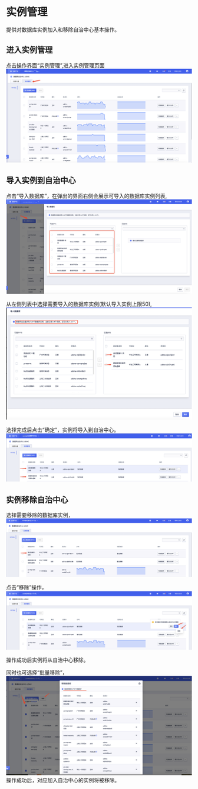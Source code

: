 # 实例管理
  提供对数据库实例加入和移除自治中心基本操作。

## 进入实例管理
  点击操作界面“实例管理”,进入实例管理页面
  ![image](/images/access-entrance-instance-manager.png) 

## 导入实例到自治中心
  点击“导入数据库”，在弹出的界面右侧会展示可导入的数据库实例列表,
  ![image](/images/instance-management-import-instance.png)
   
  从左侧列表中选择需要导入的数据库实例(默认导入实例上限50),
  ![image](/images/instance-management-import-instance-selection.png)

  选择完成后点击“确定”，实例将导入到自治中心。
  ![image](/images/instance-management-imported-instance.png)

## 实例移除自治中心
  选择需要移除的数据库实例，
  ![image](/images/instance-management-waiting-remove-instance.png)

  点击“移除”操作，
  ![image](/images/instance-management-click-remove.png)

  操作成功后实例将从自治中心移除。

  同时也可选择“批量移除”，
  ![image](/images/instance-management-click-remove-batch.png)
  操作成功后，对应加入自治中心的实例将被移除。

